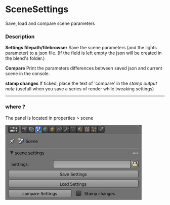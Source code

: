 # SceneSettings

Save, load and compare scene parameters

### Description

**Settings filepath/filebrowser**
Save the scene parameters (and the lights parameter) to a json file.
(If the field is left empty the json will be created in the blend's folder.)

**Compare**
Print the parameters differences between saved json and current scene in the console.

**stamp changes**
If ticked, place the text of 'compare' in the *stamp output note* (usefull when you save a series of render while tweaking settings)

---

### where ?

The panel is located in properties > scene

![scene Settings panel](https://github.com/Pullusb/images_repo/raw/master/blender_SceneSettings_panel.png)
